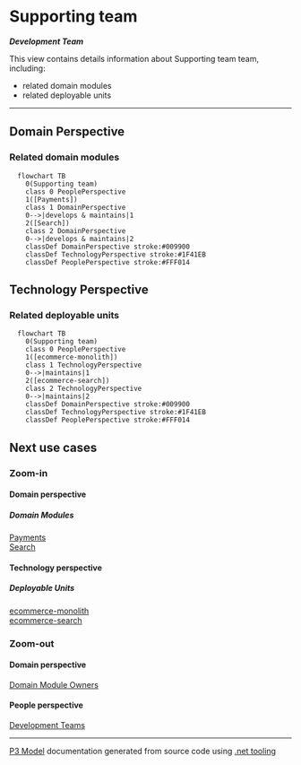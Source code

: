 ﻿
# Supporting team

***Development Team***  

This view contains details information about Supporting team team, including:
- related domain modules
- related deployable units  

---



## Domain Perspective


### Related domain modules

```mermaid
  flowchart TB
    0(Supporting team)
    class 0 PeoplePerspective
    1([Payments])
    class 1 DomainPerspective
    0-->|develops & maintains|1
    2([Search])
    class 2 DomainPerspective
    0-->|develops & maintains|2
    classDef DomainPerspective stroke:#009900
    classDef TechnologyPerspective stroke:#1F41EB
    classDef PeoplePerspective stroke:#FFF014
```

## Technology Perspective


### Related deployable units

```mermaid
  flowchart TB
    0(Supporting team)
    class 0 PeoplePerspective
    1([ecommerce-monolith])
    class 1 TechnologyPerspective
    0-->|maintains|1
    2([ecommerce-search])
    class 2 TechnologyPerspective
    0-->|maintains|2
    classDef DomainPerspective stroke:#009900
    classDef TechnologyPerspective stroke:#1F41EB
    classDef PeoplePerspective stroke:#FFF014
```

## Next use cases


### Zoom-in


#### Domain perspective


##### Domain Modules

[Payments](../../Domain/Modules/Payments/Payments-module.md)  
[Search](../../Domain/Modules/Search/Search-module.md)  

#### Technology perspective


##### Deployable Units

[ecommerce-monolith](../../Technology/DeployableUnits/EcommerceMonolith.md)  
[ecommerce-search](../../Technology/DeployableUnits/EcommerceSearch.md)  

### Zoom-out


#### Domain perspective

[Domain Module Owners](../../Domain/Modules/ModuleOwners.md)  

#### People perspective

[Development Teams](DevelopmentTeams.md)  

---

[P3 Model](https://github.com/P3-model/P3-model) documentation generated from source code using [.net tooling](https://github.com/P3-model/P3-model-dotnet)